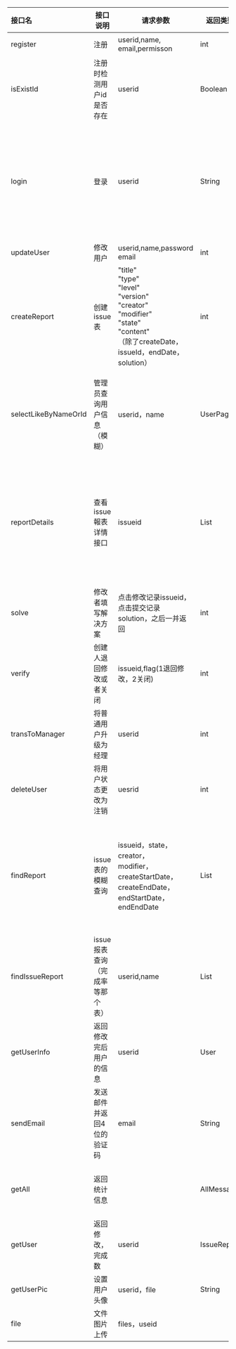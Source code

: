 | 接口名               | 接口说明                        | 请求参数                                                     | 返回类型              | 返回参数                                                     |
| :------------------- | ------------------------------- | ------------------------------------------------------------ | --------------------- | ------------------------------------------------------------ |
| register             | 注册                            | userid,name,<br />email,permisson                            | int                   | **1**：注册成功<br />**0**：注册失败                         |
| isExistId            | 注册时检测用户id是否存在        | userid                                                       | Boolean               | **true** ：用户id已存在<br />**flase**：用户id不存在，可以注册 |
| login                | 登录                            | userid                                                       | String                | **{name,permisson，flag，url}** : 登录成功<br />返回所有的用户姓名和权限<br />**flag**：<br />**0**：用户不存在<br />**-1**：密码不正确<br />**2**：用户为注销状态<br />**permisson**：<br />（**1：普通用户 2：经理 3：Admin**） |
| updateUser           | 修改用户                        | userid,name,password<br />email                              | int                   | **1**:   修改成功<br />**0**：修改失败                       |
| createReport         | 创建issue表                     | "title" <br/>    "type"<br/>    "level"<br/>    "version"<br/>    "creator" <br/>    "modifier"<br/>    "state" <br/>    "content"<br/>（除了createDate，<br />issueId，endDate，solution） | int                   | **1**：提交成功<br />**0**：提交失败                         |
| selectLikeByNameOrId | 管理员查询用户信息（模糊）      | userid，name                                                 | UserPage              | {<br/>            "email": ,<br/>            "identity": {<br/>                "position": },<br/>            "name",<br/>            "password": ,<br/>            "signup": ,<br/>            "userid": ,<br/>            "userstate":<br/>        } |
| reportDetails        | 查看issue報表详情接口           | issueid                                                      | List                  | "id": ,<br/>        "issueid": ,<br/>        "title": ,<br/>        "type": ,<br/>        "level": ,<br/>        "version": ,<br/>        "creator": ,<br/>        "createdate": ,<br/>        "modifier": ,<br/>        "state": ,<br/>        "plandate": ,<br/>        "enddate": ,<br/>        "content": ,<br/>        "solution":, |
| solve                | 修改者填写解决方案              | 点击修改记录issueid，点击提交记录solution，之后一并返回      | int                   | **1**：提交成功<br />**0**：提交失败                         |
| verify               | 创建人退回修改或者关闭          | issueid,flag(1退回修改，2关闭)                               | int                   | **1**：操作成功<br />**0**：操作失败                         |
| transToManager       | 将普通用户升级为经理            | userid                                                       | int                   | **1**：操作成功<br />**0**：操作失败                         |
| deleteUser           | 将用户状态更改为注销            | uesrid                                                       | int                   | **1**：操作成功<br />**0**：操作失败                         |
| findReport           | issue表的模糊查询               | issueid，state，creator，<br />modifier，createStartDate，<br />createEndDate，<br />endStartDate，<br />endEndDate | List<ReportWithBLOBs> | {<br/>        "id": <br/>        "issueid": <br/>        "title": ,<br/>        "creator": ,<br/>        "createdate": ,<br/>        "modifier": ,<br/>         "plandate": ,<br/>        "enddate": <br/>        "issuestate": {<br/>            <br/>            "detail": "        },<br/>          } |
| findIssueReport      | issue报表查询（完成率等那个表） | userid,name                                                  | List<IssueReport>     | {<br/>     “id” :    <br />   "rateString":  ,<br/>        "createNum": ,<br/>        "finishNum": ,<br/>        "modifiNum": ,<br/>        "name": ,<br/>        "userid": <br/>    } |
| getUserInfo          | 返回修改完后用户的信息          | userid                                                       | User                  | {<br/>    "id": 1,<br/>    "userid": <br/>    "name": ,<br/>    "email":     "password": } |
| sendEmail            | 发送邮件并返回4位的验证码       | email                                                        | String                |                                                              |
| getAll               | 返回统计信息                    |                                                              | AllMessage            | {    "adminNum":     "commonNum"    "createNum":    "finishNum":     "manageNum":     "modefiNum": } |
| getUser              | 返回修改，完成数                | userid                                                       | IssueReport           | {       "finishNum":     "modifiNum": }                      |
| getUserPic           | 设置用户头像                    | userid，file                                                 | String                | url                                                          |
| file                 | 文件图片上传                    | files，useid                                                 |                       |                                                              |


